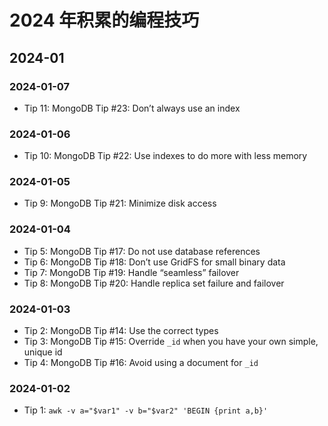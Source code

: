 # 2024 年积累的编程技巧

## 2024-01

### 2024-01-07

- Tip 11: MongoDB Tip #23: Don’t always use an index

### 2024-01-06

- Tip 10: MongoDB Tip #22: Use indexes to do more with less memory

### 2024-01-05

- Tip 9: MongoDB Tip #21: Minimize disk access

### 2024-01-04

- Tip 5: MongoDB Tip #17: Do not use database references
- Tip 6: MongoDB Tip #18: Don’t use GridFS for small binary data
- Tip 7: MongoDB Tip #19: Handle “seamless” failover
- Tip 8: MongoDB Tip #20: Handle replica set failure and failover

### 2024-01-03

- Tip 2: MongoDB Tip #14: Use the correct types
- Tip 3: MongoDB Tip #15: Override `_id` when you have your own simple, unique id
- Tip 4: MongoDB Tip #16: Avoid using a document for `_id`

### 2024-01-02

- Tip 1: `awk -v a="$var1" -v b="$var2" 'BEGIN {print a,b}'`
